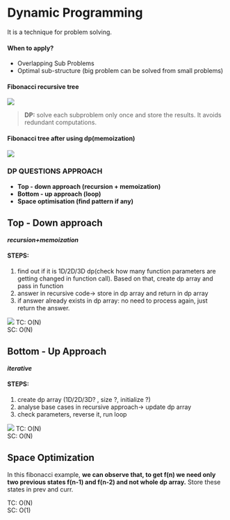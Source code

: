 # Dynamic Programming 
It is a technique for problem solving.
#### When to apply?
- Overlapping Sub Problems
- Optimal sub-structure
  (big problem can be solved from small problems)

#### Fibonacci recursive tree
<img src="https://miro.medium.com/v2/resize:fit:925/1*svQ784qk1hvBE3iz7VGGgQ.jpeg">

> **DP:** solve each subproblem only once and store the results. It avoids redundant computations.

#### Fibonacci tree after using dp(memoization)
<img src="https://media.licdn.com/dms/image/C4E12AQEtD06ODcOAxA/article-cover_image-shrink_600_2000/0/1652693639101?e=2147483647&v=beta&t=6Jy4ps0ugKYXh8RcW_p3xHcIXYCRq8ZhWDXNjdXfKnI">

### DP QUESTIONS APPROACH
- **Top - down approach (recursion + memoization)**
- **Bottom - up approach (loop)**
- **Space optimisation (find pattern if any)**

## Top - Down approach

***recursion+memoization***

#### STEPS:
1) find out if it is 1D/2D/3D dp(check how many function parameters are getting changed in function call). Based on that, create dp array and pass in function
2) answer in recursive code-> store in dp array and return in dp array
3) if answer already exists in dp array: no need to process again, just return the answer.

<img src="https://miro.medium.com/v2/format:webp/1*rCch4Ju3PcPPMpvFireFyQ.png">
TC: O(N) <br>
SC: O(N)

## Bottom - Up Approach

***iterative***

#### STEPS:
1) create dp array (1D/2D/3D? , size ?, initialize ?)
2) analyse base cases in recursive approach-> update dp array
3) check parameters, reverse it, run loop
<img src="https://miro.medium.com/v2/1*9YUE1V0fYhFujaXEcmX3wg.png">
TC: O(N) <br>
SC: O(N)

## Space Optimization
In this fibonacci example, 
**we can observe that, to get f(n) we need only two previous states f(n-1) and f(n-2) and not whole dp array.**
Store these states in prev and curr.

TC: O(N) <br>
SC: O(1)

